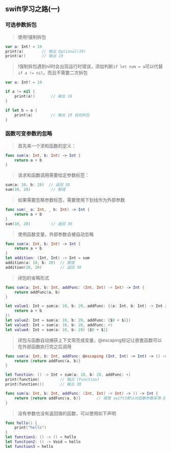 ## swift学习之路(一)

### 可选参数拆包

> 使用!强制拆包
```swift
var a: Int? = 19
print(a)        // 输出 Optional(19)
print(a!)       // 输出 19
```

> !强制拆包遇到nil时会出现运行时错误，添加判断`if let num = a`可以代替`if a != nil`，而且不需要二次拆包
```swift
var a: Int? = 19

if a != nil {
    print(a!)       // 输出 19
}

if let b = a {
    print(a)        // 输出 19 自动拆包
}
```


### 函数可变参数的忽略

> 首先来一个求和函数的定义：
```swift
func sum(a: Int, b: Int) -> Int {
    return a + b
}
```

> 该求和函数调用需要给定参数标签：
```swift
sum(a: 10, b: 20)  // 返回 30
sum(10, 20)	        // 报错
```

> 如果需要忽略参数标签，需要使用下划线作为外部参数
```swift
func sum(_ a: Int, _ b: Int) -> Int {
    return a + b
}
sum(10, 20)	        // 返回 30
```

> 使用函数变量，外部参数会被自动忽略
```swift
func sum(a: Int, b: Int) -> Int {
    return a + b
}
let addition: (Int, Int) -> Int = sum
addition(a: 10, b: 20)	// 报错
addition(10, 20)		// 返回 30
```

> 闭包的省略形式
```swift
func sum(a: Int, b: Int, addFunc: (Int, Int) -> Int) -> Int {
    return addFunc(a, b)
}

let value1: Int = sum(a: 10, b: 20, addFunc: {(a: Int, b: Int) -> Int in    // 返回 30 普通闭包形式
    return a + b
})
let value2: Int = sum(a: 10, b: 20, addFunc: {$0 + $1})                     // 返回 30 内联函数参数名称缩写
let value3: Int = sum(a: 10, b: 20, addFunc: +)                             // 返回 30 参数符函数
let value4: Int = sum(a: 10, b: 20) {$0 + $1}                               // 返回 30 尾随闭包
```

> 闭包与函数自动捕获上下文常亮或变量，@escaping标记让嵌套函数可以在外部函数执行完之后调用
```swift
func sum(a: Int, b: Int, addFunc: @escaping (Int, Int) -> Int) -> () -> Int {
    return {return addFunc(a, b)}
}

let function: () -> Int = sum(a: 10, b: 20, addFunc: +)
print(function)         // 输出 (Function)
print(function())       // 输出 30

func sum(a: Int, b: Int, addFunc: (Int, Int) -> Int) -> () -> Int {
    return {return addFunc(a, b)}       // 报错 swift3默认对函数参数采用 @nonescaping标记
}
```

> 没有参数也没有返回值的函数，可以使用如下声明
```swift
func hello() {
    print("hello")
}
let function1: () -> () = hello
let function2: () -> Void = hello
let function3 = hello
```
